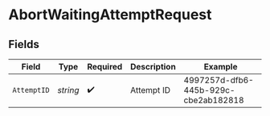 # AbortWaitingAttemptRequest


## Fields

| Field                                | Type                                 | Required                             | Description                          | Example                              |
| ------------------------------------ | ------------------------------------ | ------------------------------------ | ------------------------------------ | ------------------------------------ |
| `AttemptID`                          | *string*                             | :heavy_check_mark:                   | Attempt ID                           | 4997257d-dfb6-445b-929c-cbe2ab182818 |